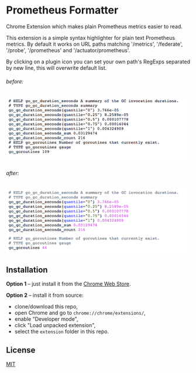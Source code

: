 # Prometheus Formatter

Chrome Extension which makes plain Prometheus metrics easier to read.

This extension is a simple syntax highlighter for plain text Prometheus metrics. 
By default it works on URL paths matching '/metrics', '/federate', '/probe', '/prometheus' and '/actuator/prometheus'.

By clicking on a plugin icon you can set your own path's RegExps separated by new line, this will overwrite default list.

###### before:
![](_images/before.png)

###### after:
![](_images/after.png)


## Installation

**Option 1** – just install it from the [Chrome Web Store](https://chrome.google.com/webstore/detail/prometheus-formatter/jhfbpphccndhifmpfbnpobpclhedckbb).

**Option 2** – install it from source:

* clone/download this repo,
* open Chrome and go to `chrome://chrome/extensions/`,
* enable "Developer mode",
* click "Load unpacked extension",
* select the `extension` folder in this repo.


## License

[MIT](extension/LICENSE.txt)

